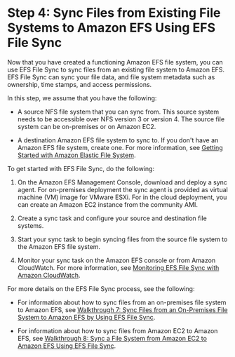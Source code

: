 # Step 4: Sync Files from Existing File Systems to Amazon EFS Using EFS File Sync<a name="gs-step-four-sync-files"></a>

Now that you have created a functioning Amazon EFS file system, you can use EFS File Sync to sync files from an existing file system to Amazon EFS\. EFS File Sync can sync your file data, and file system metadata such as ownership, time stamps, and access permissions\.

In this step, we assume that you have the following:

+ A source NFS file system that you can sync from\. This source system needs to be accessible over NFS version 3 or version 4\. The source file system can be on\-premises or on Amazon EC2\. 

+ A destination Amazon EFS file system to sync to\. If you don't have an Amazon EFS file system, create one\. For more information, see [Getting Started with Amazon Elastic File System](getting-started.md)\.

To get started with EFS File Sync, do the following:

1. On the Amazon EFS Management Console, download and deploy a sync agent\. For on\-premises deployment the sync agent is provided as virtual machine \(VM\) image for VMware ESXi\. For in the cloud deployment, you can create an Amazon EC2 instance from the community AMI\.

1. Create a sync task and configure your source and destination file systems\.

1. Start your sync task to begin syncing files from the source file system to the Amazon EFS file system\.

1. Monitor your sync task on the Amazon EFS console or from Amazon CloudWatch\. For more information, see [Monitoring EFS File Sync with Amazon CloudWatch](monitoring-file-sync.md)\.

For more details on the EFS File Sync process, see the following:

+ For information about how to sync files from an on\-premises file system to Amazon EFS, see [Walkthrough 7: Sync Files from an On\-Premises File System to Amazon EFS by Using EFS File Sync](walkthrough-file-sync-onpremise.md)\.

+ For information about how to sync files from Amazon EC2 to Amazon EFS, see [Walkthrough 8: Sync a File System from Amazon EC2 to Amazon EFS Using EFS File Sync](walkthrough-file-sync-ec2.md)\.